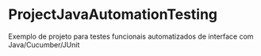 # ProjectJavaAutomationTesting
Exemplo de projeto para testes funcionais automatizados de interface com Java/Cucumber/JUnit
